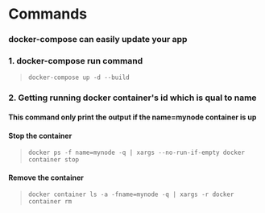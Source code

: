 # Commands

### docker-compose can easily update your app

### 1. docker-compose run command 
>``` docker-compose up -d --build ```

### 2. Getting running docker container's id which is qual to name
#### This command only print the output if the name=mynode container is up
#### Stop the container
>``` docker ps -f name=mynode -q | xargs --no-run-if-empty docker container stop ```

#### Remove the container
>``` docker container ls -a -fname=mynode -q | xargs -r docker container rm ```
